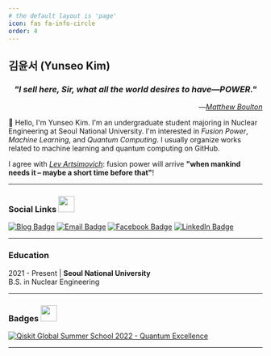 ```yaml
---
# the default layout is 'page'
icon: fas fa-info-circle
order: 4
---
```


## 김윤서 (Yunseo Kim)

<h3 align="center"><em>"I sell here, Sir, what all the world desires to have—POWER."</em></h3>
<p align="right">―<a href="https://en.wikipedia.org/wiki/Matthew_Boulton"><i>Matthew Boulton</i></a></p>

👋 Hello, I'm Yunseo Kim. I'm an undergraduate student majoring in Nuclear Engineering at Seoul National University. I'm interested in *Fusion Power*, *Machine Learning*, and *Quantum Computing*. I usually organize works related to machine learning and quantum computing on GitHub.

I agree with *[Lev Artsimovich](https://en.wikipedia.org/wiki/Lev_Artsimovich)*: fusion power will arrive **"when mankind needs it – maybe a short time before that"**!
- - -

### Social Links <img src = "https://media.giphy.com/media/pLo39nQ9yGahnDFbay/giphy.gif" width=32 alt="">
[![Blog Badge](https://img.shields.io/badge/-Blog-3884FF?style=flat-square&logo=Gitbook&logoColor=white&link=https://www.yunseo.kim)](https://www.yunseo.kim)
[![Email Badge](https://img.shields.io/badge/-Email-8B89CC?style=flat-square&logo=Mail.Ru&logoColor=white&link=mailto:contact@yunseo.kim)](mailto:contact@yunseo.kim)
[![Facebook Badge](https://img.shields.io/badge/-Facebook-1877F2?style=flat-square&logo=facebook&logoColor=white&link=https://www.facebook.com/yunse0-kim/)](https://www.facebook.com/yunse0-kim/)
[![LinkedIn Badge](https://img.shields.io/badge/-LinkedIn-0A66C2?style=flat-square&logo=linkedin&logoColor=white&link=https://www.linkedin.com/in/yunseo-kim/)](https://www.linkedin.com/in/yunseo-kim/)
- - -

### Education
2021 - Present | **Seoul National University**  
B.S. in Nuclear Engineering
- - -

### Badges <img src = "https://media.giphy.com/media/oUhQb6SSMXEDnvBnbJ/giphy.gif" width=32 alt="">
<!--START_SECTION:badges-->
[![Qiskit Global Summer School 2022 - Quantum Excellence](https://images.credly.com/size/150x150/images/e3d55ead-2e2a-4ed9-916b-db890b307583/image.png)](https://www.credly.com/badges/0a42bffd-1d2e-49ec-ab59-f8a150cec992 "Qiskit Global Summer School 2022 - Quantum Excellence")
<!--END_SECTION:badges-->
- - -
